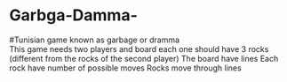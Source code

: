 # Garbga-Damma-
#Tunisian game known as garbage or dramma  
This game needs two players and board each one should have 3 rocks (different from the rocks of the second player) 
The board have lines 
Each rock have number of possible moves 
Rocks move through lines


